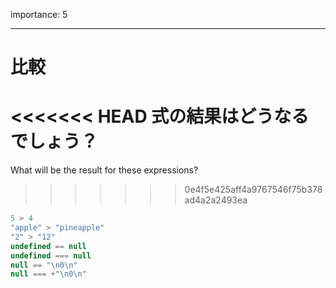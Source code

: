 importance: 5

---

# 比較

<<<<<<< HEAD
式の結果はどうなるでしょう？
=======
What will be the result for these expressions?
>>>>>>> 0e4f5e425aff4a9767546f75b378ad4a2a2493ea

```js no-beautify
5 > 4
"apple" > "pineapple"
"2" > "12"
undefined == null
undefined === null
null == "\n0\n"
null === +"\n0\n"
```
